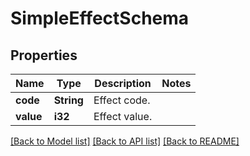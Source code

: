 # SimpleEffectSchema

## Properties

Name | Type | Description | Notes
------------ | ------------- | ------------- | -------------
**code** | **String** | Effect code. | 
**value** | **i32** | Effect value. | 

[[Back to Model list]](../README.md#documentation-for-models) [[Back to API list]](../README.md#documentation-for-api-endpoints) [[Back to README]](../README.md)


